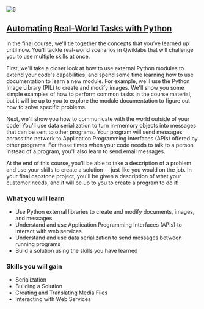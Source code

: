 ![6](https://github.com/kemda2/Google-Courses/assets/19648132/4c1e9971-613a-45b6-bb27-783127aa5d1a)


## [Automating Real-World Tasks with Python](https://www.coursera.org/learn/automating-real-world-tasks-python?specialization=google-it-automation)

In the final course, we'll tie together the concepts that you’ve learned up until now. You'll tackle real-world scenarios in Qwiklabs that will challenge you to use multiple skills at once.

First, we'll take a closer look at how to use external Python modules to extend your code's capabilities, and spend some time learning how to use documentation to learn a new module. For example, we'll use the Python Image Library (PIL) to create and modify images. We'll show you some simple examples of how to perform common tasks in the course material, but it will be up to you to explore the module documentation to figure out how to solve specific problems.

Next, we'll show you how to communicate with the world outside of your code! You'll use data serialization to turn in-memory objects into messages that can be sent to other programs. Your program will send messages across the network to Application Programming Interfaces (APIs) offered by other programs. For those times when your code needs to talk to a person instead of a program, you'll also learn to send email messages.

At the end of this course, you’ll be able to take a description of a problem and use your skills to create a solution -- just like you would on the job. In your final capstone project, you'll be given a description of what your customer needs, and it will be up to you to create a program to do it!

### What you will learn

* Use Python external libraries to create and modify documents, images, and messages
* Understand and use Application Programming Interfaces (APIs) to interact with web services
* Understand and use data serialization to send messages between running programs
* Build a solution using the skills you have learned

### Skills you will gain

* Serialization
* Building a Solution
* Creating and Translating Media Files
* Interacting with Web Services
